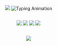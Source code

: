 <div align="center">

<!-- Fixed Color Header -->
<img src="https://capsule-render.vercel.app/api?type=waving&height=300&text=⚡%20Salom!%20Xush%20kelibsiz!%20⚡&desc=Izzatulloh%20Karimov%20🚀%20Python%20Developer&descAlignY=65&fontColor=ffffff&fontSize=38&fontAlignY=32&animation=fadeIn&fontAlign=50&color=solid&background=D8A48F&stroke=ffffff&strokeWidth=3" />

<!-- Typing Animation -->
<img src="https://readme-typing-svg.herokuapp.com?font=JetBrains+Mono&weight=700&size=24&duration=2000&pause=800&color=D8A48F&center=true&vCenter=true&width=750&lines=🚀+Creating+Next-Level+Web+Solutions+🚀;💻+Python+%7C+FastAPI+%7C+Clean+Code+💻;🔥+Innovating+Digital+Experiences+🔥;🌟+Passionate+About+Coding+Everyday+🌟" alt="Typing Animation" />

<!-- Status Badges -->
<div style="margin: 30px 0;">
<img src="https://img.shields.io/badge/🏠_Andijan,_Uzbekistan_🇺🇿-D8A48F?style=for-the-badge&logo=home&logoColor=white&labelColor=D8A48F" />
<img src="https://img.shields.io/badge/💻_Python_Developer_🐍-D8A48F?style=for-the-badge&logo=python&logoColor=white&labelColor=D8A48F" />
<img src="https://img.shields.io/badge/🎯_Backend_Expert_⚡-D8A48F?style=for-the-badge&logo=server&logoColor=white&labelColor=D8A48F" />
<img src="https://img.shields.io/badge/🌱_Tech_Explorer_🚀-D8A48F?style=for-the-badge&logo=lightbulb&logoColor=white&labelColor=D8A48F" />
</div>

<!-- Visitors Counter -->
<img src="https://komarev.com/ghpvc/?username=devskarim&style=for-the-badge&color=D8A48F&label=👀+VISITORS&labelColor=D8A48F" />

</div>
